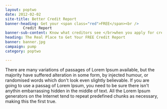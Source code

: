```yaml
---
layout: poptwo
date: 2012-02-02
site-title: Better Credit Report 
banner-heading: Get your <span class="red">FREE</span><br />
        Credit Report
banner-sub-content: Know what creditors see </br>when you apply for credit
heading: The Real Place to Get Your FREE Credit Report 
banner: banner.jpg
campaign: pump
category: poptwo

---
```


There are many variations of passages of Lorem Ipsum available, but the majority have suffered alteration in some form, by injected humour, or randomised words which don't look even slightly believable. If you are going to use a passag of Lorem Ipsum, you need to be sure there isn't anythin embarrassing hidden in the middle of text. All the Lorem Ipsum generators on the Internet tend to repeat predefined chunks as necessary, making this the first true.
